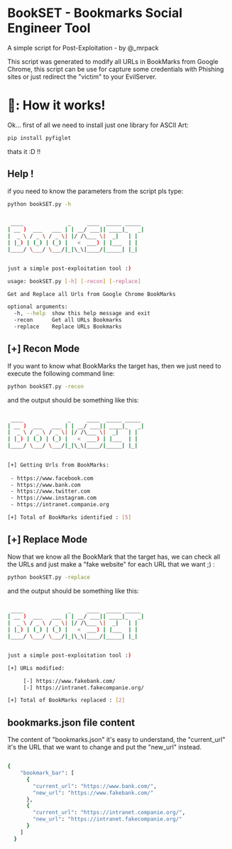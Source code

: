 # BookSET - Bookmarks Social Engineer Tool

A simple script for Post-Exploitation - by @_mrpack

This script was generated to modify all URLs in BookMarks from Google Chrome, this script can be use for capture some credentials with Phishing sites or just redirect the "victim" to your EvilServer.


# 🔴: How it works!

Ok... first of all we need to install just one library for ASCII Art:

```bash
pip install pyfiglet

```
thats it :D !!

## Help !

if you need to know the parameters from the script pls type:

```bash
python bookSET.py -h


 ____              _     ____  _____ _____
| __ )  ___   ___ | | __/ ___|| ____|_   _|
|  _ \ / _ \ / _ \| |/ /\___ \|  _|   | |
| |_) | (_) | (_) |   <  ___) | |___  | |
|____/ \___/ \___/|_|\_\|____/|_____| |_|


just a simple post-exploitation tool :)

usage: bookSET.py [-h] [-recon] [-replace]

Get and Replace all Urls from Google Chrome BookMarks

optional arguments:
  -h, --help  show this help message and exit
  -recon      Get all URLs Bookmarks
  -replace    Replace URLs Bookmarks


```


## [+] Recon Mode 

If you want to know what BookMarks the target has, then we just need to execute the following command line:
```bash
python bookSET.py -recon

```

and the output should be something like this:

```bash

 ____              _     ____  _____ _____
| __ )  ___   ___ | | __/ ___|| ____|_   _|
|  _ \ / _ \ / _ \| |/ /\___ \|  _|   | |
| |_) | (_) | (_) |   <  ___) | |___  | |
|____/ \___/ \___/|_|\_\|____/|_____| |_|

 
[+] Getting Urls from BookMarks:
 
 - https://www.facebook.com
 - https://www.bank.com
 - https://www.twitter.com
 - https://www.instagram.com
 - https://intranet.companie.org

[+] Total of BookMarks identified : [5]

```

## [+] Replace Mode

Now that we know all the BookMark that the target has, we can check all the URLs and just make a "fake website"  for each URL that we want ;) :

```bash
python bookSET.py -replace

```

and the output should be something like this:

```bash

 ____              _     ____  _____ _____
| __ )  ___   ___ | | __/ ___|| ____|_   _|
|  _ \ / _ \ / _ \| |/ /\___ \|  _|   | |
| |_) | (_) | (_) |   <  ___) | |___  | |
|____/ \___/ \___/|_|\_\|____/|_____| |_|


just a simple post-exploitation tool :)

[+] URLs modified:

     [-] https://www.fakebank.com/
     [-] https://intranet.fakecompanie.org/

[+] Total of BookMarks replaced : [2]


```

## bookmarks.json file content

The content of "bookmarks.json" it's easy to understand, the "current_url" it's the URL that we want to change and put the "new_url" instead.

```bash

{
    "bookmark_bar": [
      {
        "current_url": "https://www.bank.com/",
        "new_url": "https://www.fakebank.com/"
      },
      {
        "current_url": "https://intranet.companie.org/",
        "new_url": "https://intranet.fakecompanie.org/"
      }
    ]
  }
  
  ```


